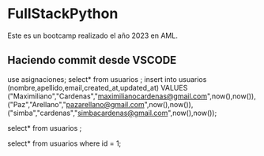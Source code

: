 # FullStackPython
Este es un bootcamp realizado el año 2023 en AML.

## Haciendo commit desde VSCODE



use asignaciones;
select*
from usuarios ;
insert into usuarios
(nombre,apellido,email,created_at,updated_at)
VALUES
("Maximiliano","Cardenas","maximilianocardenas@gmail.com",now(),now()),
("Paz","Arellano","pazarellano@gmail.com",now(),now()),
("simba","cardenas","simbacardenas@gmail.com",now(),now());

select*
from usuarios ;


select*
from usuarios
where id = 1;
